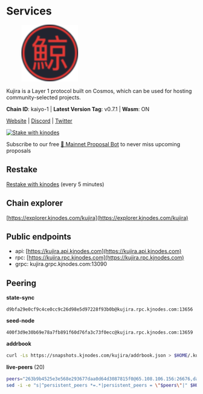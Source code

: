 # Services

<figure><img src="https://raw.githubusercontent.com/kj89/cosmos-images/main/logos/kujira.png" width="150" alt=""><figcaption></figcaption></figure>

Kujira is a Layer 1 protocol built on Cosmos, which can be used for  hosting community-selected projects.

**Chain ID**: kaiyo-1 | **Latest Version Tag**: v0.7.1 | **Wasm**: ON

[Website](https://kujira.app) | [Discord](https://discord.gg/teamkujira) | [Twitter](https://twitter.com/TeamKujira)

[![Stake with kjnodes](https://i.ibb.co/cr44Q8j/button-stake-with-kjnodes.png)](https://restake.app/kujira/kujiravaloper1tnuqj73jfn3724lqz34c27tuv80nv336sadqym)

Subscribe to our free [🤖 Mainnet Proposal Bot](https://t.me/kjnodes_proposal_bot) to never miss upcoming proposals

## Restake

[Restake with kjnodes](https://restake.app/kujira/kujiravaloper1tnuqj73jfn3724lqz34c27tuv80nv336sadqym) (every 5 minutes)
## Chain explorer
[https://explorer.kjnodes.com/kujira](https://explorer.kjnodes.com/kujira)

## Public endpoints

* api: [https://kujira.api.kjnodes.com](https://kujira.api.kjnodes.com)
* rpc: [https://kujira.rpc.kjnodes.com](https://kujira.rpc.kjnodes.com)
* grpc: kujira.grpc.kjnodes.com:13090

## Peering

**state-sync**

```text
d9bfa29e0cf9c4ce0cc9c26d98e5d97228f93b0b@kujira.rpc.kjnodes.com:13656
```

**seed-node**

```text
400f3d9e30b69e78a7fb891f60d76fa3c73f0ecc@kujira.rpc.kjnodes.com:13659
```

**addrbook**
```bash
curl -Ls https://snapshots.kjnodes.com/kujira/addrbook.json > $HOME/.kujira/config/addrbook.json
```

**live-peers** (20)
```bash
peers="263b9b4525e3e568e293677daa0d64d3087815f0@65.108.106.156:26676,da2673cf09dc2c124947827f4cf5e7c17114d504@142.132.202.98:26656,fa57c7c253be46ad9f696ee2f2c1d72cbc6a1591@146.59.52.135:31095,27227b6c380d806bc9c934bdbd8ca060fb61d7df@217.174.247.59:15602,ccdd8ee4d8fef171e8c2bfaaa2a535033d4af32b@65.108.135.82:29656,8df276d9873c0ab16a911c5f779caa6f121c845e@89.163.145.138:26656,26d19e5b3f3a5ebafe827dabca4ef008d9c5e6fd@168.119.15.94:26656,0c2e37714b7922b160bce8579eeb444e59802efa@65.108.198.118:11856,b12591db8b67f7a78b2834b5c122299fdb6c8deb@65.108.201.154:2060,a7e7864f241db457f38d8e5b5b3c3de989dea2fe@66.94.126.62:26656,213dbb8301ce1c0f5662a9b723bd613f15e1dd4e@75.119.157.167:30656,d9bfa29e0cf9c4ce0cc9c26d98e5d97228f93b0b@65.109.88.38:13656,b29969a2384159db8f8052bc118066bd067157c4@85.215.105.19:15602,ff7a1787ea93a49ece2ee92f601a4c52951278c4@185.119.118.112:2000,4af5ea231c2fe1ca8174fb627e65bc09564f313b@45.143.196.110:11856,3a7733d4b670a672db326bd6e5f8ae37e14a3dbd@138.201.226.227:26656,66c551ebcb68fe343c7e2720593dc47426813a68@93.189.30.101:26656,d6f2eee997d108d4fde5683e31d678427376dfce@77.68.27.75:26656,3d150f6a71caca5607daff69c9049c04c37da64e@51.210.223.186:30095,8d59c2958dfb2f852b201cbaa60743c771ce338b@147.135.45.32:26656"
sed -i -e "s|^persistent_peers *=.*|persistent_peers = \"$peers\"|" $HOME/.kujira/config/config.toml
```
